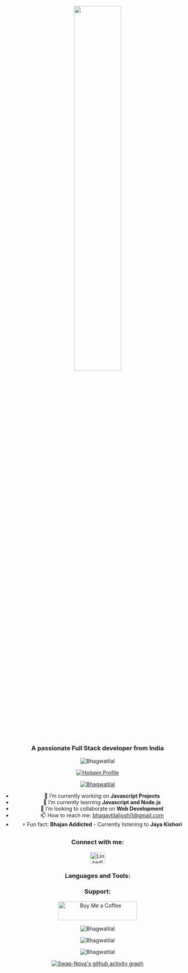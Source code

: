 <div align="center">

  <p align="center">
    <img src="https://github.com/Bhagwatilal/Bhagwatilal/assets/79035081/00e81a68-e644-413c-925e-2835d95145d4" style="width:50%">
  </p>

  <h3 align="center">A passionate Full Stack developer from India</h3>

  <p align="center"> 
    <img src="https://komarev.com/ghpvc/?username=Bhagwatilal&label=Profile%20views&color=0e75b6&style=flat" alt="Bhagwatilal" />
  </p>

  <p align="center">
    <a href="https://holopin.io/@bhagwatilal">
      <img src="https://holopin.me/bhagwatilal" alt="Holopin Profile">
    </a>
  </p>

  <p align="center"> 
    <a href="https://github.com/ryo-ma/github-profile-trophy">
      <img src="https://github-profile-trophy.vercel.app/?username=Bhagwatilal" alt="Bhagwatilal" />
    </a>
  </p>

  - 🔭 I’m currently working on **Javascript Projects**
  - 🌱 I’m currently learning **Javascript and Node.js**
  - 👯 I’m looking to collaborate on **Web Development**
  - 📫 How to reach me: [bhagavtilaljoshi1@gmail.com](mailto:bhagavtilaljoshi1@gmail.com)
  - ⚡ Fun fact: **Bhajan Addicted** - Currently listening to **Jaya Kishori**

  <h3 align="center">Connect with me:</h3>
  <p align="center">
    <a href="https://www.linkedin.com/in/bhagwatilal-joshi-863b14264/" target="blank">
      <img align="center" src="https://raw.githubusercontent.com/rahuldkjain/github-profile-readme-generator/master/src/images/icons/Social/linked-in-alt.svg" alt="LinkedIn" height="30" width="40" />
    </a>
  </p>

  <h3 align="center">Languages and Tools:</h3>
  <p align="center"> 
    <!-- Add your tools and languages icons here -->
  </p>

  <h3 align="center">Support:</h3>
  <p align="center">
    <a href="https://www.buymeacoffee.com/bhagwatilal">
      <img align="center" src="https://cdn.buymeacoffee.com/buttons/v2/default-yellow.png" height="50" width="210" alt="Buy Me a Coffee" />
    </a>
  </p>

  <p align="center">
    <img align="center" src="https://github-readme-stats.vercel.app/api/top-langs?username=Bhagwatilal&show_icons=true&locale=en&layout=compact" alt="Bhagwatilal" />
  </p>

  <p align="center">
    <img align="center" src="https://github-readme-stats.vercel.app/api?username=Bhagwatilal&show_icons=true&locale=en" alt="Bhagwatilal" />
  </p>

  <p align="center">
    <img align="center" src="https://github-readme-streak-stats.herokuapp.com/?user=Bhagwatilal&" alt="Bhagwatilal" />
  </p>

  [![Swap-Nova's github activity graph](https://github-readme-activity-graph.vercel.app/graph?username=Bhagwatilal&theme=react-dark&hide_border=true&area=true)](https://github.com/Bhagwatilal/github-readme-activity-graph)

 
</div>
